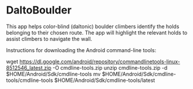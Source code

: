 # DaltoBoulder
This app helps color-blind (daltonic) boulder climbers identify the holds belonging to their chosen route. The app will highlight the relevant holds to assist climbers to navigate the wall.


Instructions for downloading the Android command-line tools:

wget https://dl.google.com/android/repository/commandlinetools-linux-8512546_latest.zip -O cmdline-tools.zip
unzip cmdline-tools.zip -d $HOME/Android/Sdk/cmdline-tools
mv $HOME/Android/Sdk/cmdline-tools/cmdline-tools $HOME/Android/Sdk/cmdline-tools/latest
